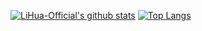 [![LiHua-Official's github stats](https://lihua-github-readme.vercel.app/api?username=LiHua-Official&count_private=true&show_icons=true&count_private=true&boolean=true)](https://github.com/anuraghazra/github-readme-stats)
[![Top Langs](https://lihua-github-readme.vercel.app/api/top-langs/?username=LiHua-Official&boolean=true)](https://github.com/anuraghazra/github-readme-stats)
